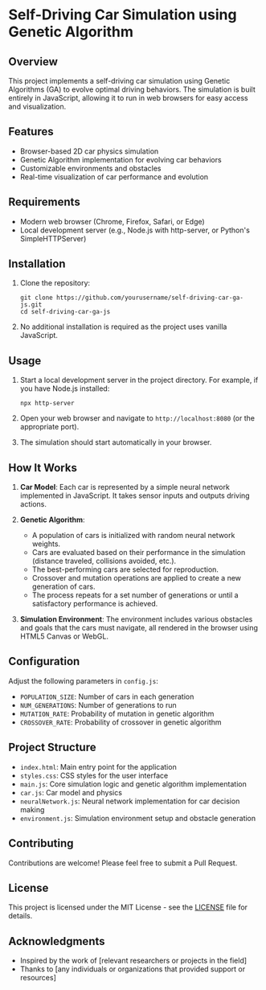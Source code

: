 # Self-Driving Car Simulation using Genetic Algorithm

## Overview

This project implements a self-driving car simulation using Genetic Algorithms (GA) to evolve optimal driving behaviors. The simulation is built entirely in JavaScript, allowing it to run in web browsers for easy access and visualization.

## Features

- Browser-based 2D car physics simulation
- Genetic Algorithm implementation for evolving car behaviors
- Customizable environments and obstacles
- Real-time visualization of car performance and evolution

## Requirements

- Modern web browser (Chrome, Firefox, Safari, or Edge)
- Local development server (e.g., Node.js with http-server, or Python's SimpleHTTPServer)

## Installation

1. Clone the repository:
   ```
   git clone https://github.com/yourusername/self-driving-car-ga-js.git
   cd self-driving-car-ga-js
   ```

2. No additional installation is required as the project uses vanilla JavaScript.

## Usage

1. Start a local development server in the project directory. For example, if you have Node.js installed:
   ```
   npx http-server
   ```

2. Open your web browser and navigate to `http://localhost:8080` (or the appropriate port).

3. The simulation should start automatically in your browser.

## How It Works

1. **Car Model**: Each car is represented by a simple neural network implemented in JavaScript. It takes sensor inputs and outputs driving actions.

2. **Genetic Algorithm**:
   - A population of cars is initialized with random neural network weights.
   - Cars are evaluated based on their performance in the simulation (distance traveled, collisions avoided, etc.).
   - The best-performing cars are selected for reproduction.
   - Crossover and mutation operations are applied to create a new generation of cars.
   - The process repeats for a set number of generations or until a satisfactory performance is achieved.

3. **Simulation Environment**: The environment includes various obstacles and goals that the cars must navigate, all rendered in the browser using HTML5 Canvas or WebGL.

## Configuration

Adjust the following parameters in `config.js`:

- `POPULATION_SIZE`: Number of cars in each generation
- `NUM_GENERATIONS`: Number of generations to run
- `MUTATION_RATE`: Probability of mutation in genetic algorithm
- `CROSSOVER_RATE`: Probability of crossover in genetic algorithm

## Project Structure

- `index.html`: Main entry point for the application
- `styles.css`: CSS styles for the user interface
- `main.js`: Core simulation logic and genetic algorithm implementation
- `car.js`: Car model and physics
- `neuralNetwork.js`: Neural network implementation for car decision making
- `environment.js`: Simulation environment setup and obstacle generation

## Contributing

Contributions are welcome! Please feel free to submit a Pull Request.

## License

This project is licensed under the MIT License - see the [LICENSE](LICENSE) file for details.

## Acknowledgments

- Inspired by the work of [relevant researchers or projects in the field]
- Thanks to [any individuals or organizations that provided support or resources]
